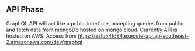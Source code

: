 ## API Phase

GraphQL API will act like a public interface, accepting queries from public and fetch data from mongoDb hosted on mongo cloud. Currently API is hosted on AWS. Access from
https://zzlu54fd84.execute-api.ap-southeast-2.amazonaws.com/dev/graphql

